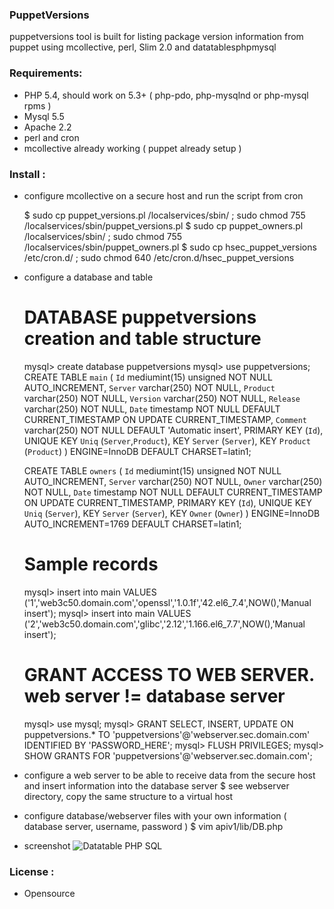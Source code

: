 ### PuppetVersions
puppetversions tool is built for listing package version information from puppet using mcollective, perl, Slim 2.0 and datatablesphpmysql


### Requirements:
- PHP 5.4, should work on 5.3+ ( php-pdo, php-mysqlnd or php-mysql rpms )
- Mysql 5.5
- Apache 2.2
- perl and cron
- mcollective already working ( puppet already setup )


### Install :
- configure mcollective on a secure host and run the script from cron

    $ sudo cp puppet_versions.pl /localservices/sbin/ ; sudo chmod 755 /localservices/sbin/puppet_versions.pl
    $ sudo cp puppet_owners.pl /localservices/sbin/ ; sudo chmod 755 /localservices/sbin/puppet_owners.pl
    $ sudo cp hsec_puppet_versions /etc/cron.d/ ; sudo chmod 640 /etc/cron.d/hsec_puppet_versions

- configure a database and table
    # DATABASE puppetversions creation and table structure
    mysql> create database puppetversions
    mysql> use puppetversions;
    CREATE TABLE `main` (
      `Id` mediumint(15) unsigned NOT NULL AUTO_INCREMENT,
      `Server` varchar(250) NOT NULL,
      `Product` varchar(250) NOT NULL,
      `Version` varchar(250) NOT NULL,
      `Release` varchar(250) NOT NULL,
      `Date` timestamp NOT NULL DEFAULT CURRENT_TIMESTAMP ON UPDATE CURRENT_TIMESTAMP,
      `Comment` varchar(250) NOT NULL DEFAULT 'Automatic insert',
      PRIMARY KEY (`Id`),
      UNIQUE KEY `Uniq` (`Server`,`Product`),
      KEY `Server` (`Server`),
      KEY `Product` (`Product`)
    ) ENGINE=InnoDB DEFAULT CHARSET=latin1;

    CREATE TABLE `owners` (
      `Id` mediumint(15) unsigned NOT NULL AUTO_INCREMENT,
      `Server` varchar(250) NOT NULL,
      `Owner` varchar(250) NOT NULL,
      `Date` timestamp NOT NULL DEFAULT CURRENT_TIMESTAMP ON UPDATE CURRENT_TIMESTAMP,
      PRIMARY KEY (`Id`),
      UNIQUE KEY `Uniq` (`Server`),
      KEY `Server` (`Server`),
      KEY `Owner` (`Owner`)
    ) ENGINE=InnoDB AUTO_INCREMENT=1769 DEFAULT CHARSET=latin1;

    # Sample records
    mysql> insert into main VALUES ('1','web3c50.domain.com','openssl','1.0.1f','42.el6_7.4',NOW(),'Manual insert');
    mysql> insert into main VALUES ('2','web3c50.domain.com','glibc','2.12','1.166.el6_7.7',NOW(),'Manual insert');

    # GRANT ACCESS TO WEB SERVER. web server != database server
    mysql> use mysql;
    mysql> GRANT SELECT, INSERT, UPDATE ON puppetversions.* TO 'puppetversions'@'webserver.sec.domain.com' IDENTIFIED BY 'PASSWORD_HERE';
    mysql> FLUSH PRIVILEGES;
    mysql> SHOW GRANTS FOR 'puppetversions'@'webserver.sec.domain.com';

- configure a web server to be able to receive data from the secure host and insert information into the database server
    $ see webserver directory, copy the same structure to a virtual host

- configure database/webserver files with your own information ( database server, username, password )
    $ vim apiv1/lib/DB.php


- screenshot
    ![Datatable PHP SQL](http://i1087.photobucket.com/albums/j474/Zulfindra_Juliant/dat-php-sql_zps8df060a2.png)

### License :
- Opensource
